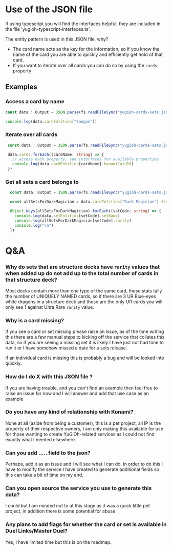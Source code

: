 # Use of the JSON file

If using typescript you will find the interfaces helpful, they are included in the file 'yugioh-typescript-interfaces.ts'.

The entity pattern is used in this JSON file, why?

- The card name acts as the key for the information, so if you know the name of the card you are able to quickly and efficiently get hold of that card.
- If you want to iterate over all cards you can do so by using the ```cards``` property

## Examples

### Access a card by name
```typescript
const data : Output = JSON.parse(fs.readFileSync("yugioh-cards-sets.json", {encoding: "utf8"}));

console.log(data.cardEntities["Sangan"])
```

### Iterate over all cards

```typescript
 const data : Output = JSON.parse(fs.readFileSync("yugioh-cards-sets.json", {encoding: "utf8"}));

 data.cards.forEach((cardName: string) => {
   // access each property, see interfaces for available properties
   console.log(data.cardEntities[cardName].konamiCardId)
 })
```

### Get all sets a card belongs to
```typescript
  const data: Output = JSON.parse(fs.readFileSync("yugioh-cards-sets.json", {encoding: "utf8"}));

  const allSetsForDarkMagician = data.cardEntities["Dark Magician"].featuredInSets;

  Object.keys(allSetsForDarkMagician).forEach((setCode: string) => {
    console.log(data.setEntities[setCode].setName)
    console.log(allSetsForDarkMagician[setCode].rarity)
    console.log("\n")
  })
```

# Q&A

### Why do sets that are structure decks have ```rarity``` values that when added up do not add up to the total number of cards in that structure deck?
Most decks contain more than one type of the same card, these stats tally the number of UNIQUELY NAMED cards,
so if there are 3 UR Blue-eyes white dragons in a structure deck and those are the only UR cards you will only see
1 against Ultra Rare ``rarity`` value.

### Why is a card missing?
If you see a card or set missing please raise an issue, as of the time writing this there are a few manual steps to 
kicking off the service that collates this data, so if you are seeing a missing set it is likely I have just not
had time to run it or I have somehow missed a date for a sets release.

If an individual card is missing this is probably a bug and will be looked into quickly.

### How do I do X with this JSON file ?
If you are having trouble, and you can't find an example then feel free to raise an issue for now and I will answer and add that use case as an example

### Do you have any kind of relationship with Konami?
None at all (aside from being a customer), this is a pet project, all IP is the property of their respective owners, I am only making this available for use for those wanting to create YuGiOh-related
services as I could not find exactly what I needed elsewhere.

### Can you add ..... field to the json?
Perhaps, add it as an issue and I will see what I can do, in order to do this I have to modify the service I have created to generate additional fields so this can take a bit
of time on my end.

### Can you open source the service you use to generate this data?
I could but I am minded not to at this stage as it was a quick little pet project, in addition there is some potential for abuse

### Any plans to add flags for whether the card or set is available in Duel Links/Master Duel?
Yes, I have limited time but this is on the roadmap.


